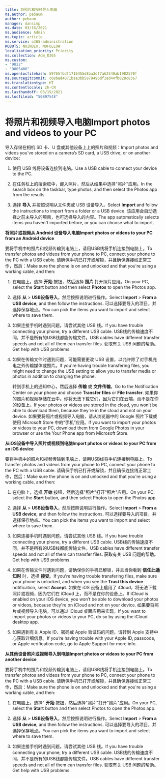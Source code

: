 ```yaml
---
title: 将照片和视频导入电脑
ms.author: pebaum
author: pebaum
manager: dansimp
ms.date: 03/16/2021
ms.audience: Admin
ms.topic: article
ms.service: o365-administration
ROBOTS: NOINDEX, NOFOLLOW
localization_priority: Priority
ms.collection: Adm_O365
ms.custom:
- "9822"
- "9005408"
ms.openlocfilehash: 59765fbdf1716455d8ba3df7a62540ab1982570f
ms.sourcegitcommit: c08bed4071baa3bb5879496df3ed44fb828c8367
ms.translationtype: HT
ms.contentlocale: zh-CN
ms.lasthandoff: 03/19/2021
ms.locfileid: "50897548"
---
```

# <a name="import-photos-and-videos-to-your-pc"></a><span data-ttu-id="88c0c-102">将照片和视频导入电脑</span><span class="sxs-lookup"><span data-stu-id="88c0c-102">Import photos and videos to your PC</span></span>

<span data-ttu-id="88c0c-103">导入存储在相机 SD 卡、U 盘或其他设备上上的照片和视频：</span><span class="sxs-lookup"><span data-stu-id="88c0c-103">Import photos and videos you've stored on a camera’s SD card, a USB drive, or on another device:</span></span>

1. <span data-ttu-id="88c0c-104">使用 USB 线将设备连接到电脑。</span><span class="sxs-lookup"><span data-stu-id="88c0c-104">Use a USB cable to connect your device to the PC.</span></span>

1. <span data-ttu-id="88c0c-105">在任务栏上的搜索框中，键入照片，然后从结果中选择"照片"应用。</span><span class="sxs-lookup"><span data-stu-id="88c0c-105">In the search box on the taskbar, type photos, and then select the Photos app from the results.</span></span>

1. <span data-ttu-id="88c0c-106">选择 **导入** 并按照说明从文件夹或 USB 设备导入。</span><span class="sxs-lookup"><span data-stu-id="88c0c-106">Select **Import** and follow the instructions to import from a folder or a USB device.</span></span> <span data-ttu-id="88c0c-107">该应用会自动选择之前未导入的项目，也可选择导入的内容。</span><span class="sxs-lookup"><span data-stu-id="88c0c-107">The app automatically selects items you haven't imported before, or you can choose what to import.</span></span>

<span data-ttu-id="88c0c-108">**将照片或视频从 Android 设备导入电脑**</span><span class="sxs-lookup"><span data-stu-id="88c0c-108">**Import photos or videos to your PC from an Android device**</span></span>

<span data-ttu-id="88c0c-109">要将手机中的照片和视频传输到电脑上，请用USB线将手机连接到电脑上。</span><span class="sxs-lookup"><span data-stu-id="88c0c-109">To transfer photos and videos from your phone to PC, connect your phone to the PC with a USB cable.</span></span> <span data-ttu-id="88c0c-110">请确保手机已打开或解锁，并且确保连接线正常工作，然后：</span><span class="sxs-lookup"><span data-stu-id="88c0c-110">Make sure the phone is on and unlocked and that you're using a working cable, and then:</span></span>

1. <span data-ttu-id="88c0c-111">在电脑上，选择 **开始** 按钮，然后选择 **照片** 打开照片应用。</span><span class="sxs-lookup"><span data-stu-id="88c0c-111">On your PC, select the **Start** button and then select **Photos** to open the Photos app.</span></span>

1. <span data-ttu-id="88c0c-112">选择 **从** > **USB设备导入**，然后按照说明进行操作。</span><span class="sxs-lookup"><span data-stu-id="88c0c-112">Select **Import** > **From a USB device**, and then follow the instructions.</span></span> <span data-ttu-id="88c0c-113">可以选择要导入的项目，并选择保存地点。</span><span class="sxs-lookup"><span data-stu-id="88c0c-113">You can pick the items you want to import and select where to save them.</span></span>

1. <span data-ttu-id="88c0c-114">如果连接手机时遇到问题，请尝试其他 USB 线。</span><span class="sxs-lookup"><span data-stu-id="88c0c-114">If you have trouble connecting your phone, try a different USB cable.</span></span> <span data-ttu-id="88c0c-115">USB线的传输速度不同，并不是所有的USB线都能传输文件。</span><span class="sxs-lookup"><span data-stu-id="88c0c-115">USB cables have different transfer speeds and not all of them can transfer files.</span></span> <span data-ttu-id="88c0c-116">获取有关 USB 问题的帮助。</span><span class="sxs-lookup"><span data-stu-id="88c0c-116">Get help with USB problems.</span></span>

1. <span data-ttu-id="88c0c-117">如果在传输文件时遇到问题，可能需要更改 USB 设置，以允许除了对手机充电之外传输媒体或照片。</span><span class="sxs-lookup"><span data-stu-id="88c0c-117">If you're having trouble transfering files, you might need to change the USB setting to allow you to transfer media or photos in addition to charging the phone.</span></span> 

    <span data-ttu-id="88c0c-118">转到手机上的通知中心，然后选择 **传输** 或 **文件传输**。</span><span class="sxs-lookup"><span data-stu-id="88c0c-118">Go to the Notification Center on your phone and choose **Transfer files** or **File transfer**.</span></span> <span data-ttu-id="88c0c-119">如果你的照片和视频存储在云中，你将无法下载它们，因为它们在云端，而不是在你的设备上。</span><span class="sxs-lookup"><span data-stu-id="88c0c-119">If your photos or videos are stored in the cloud, you won’t be able to download them, because they're in the cloud and not on your device.</span></span> <span data-ttu-id="88c0c-120">如果要将照片或视频导入电脑，请从浏览器中的 Google 照片下载或使用 Microsoft Store 中的“手机”应用。</span><span class="sxs-lookup"><span data-stu-id="88c0c-120">If you want to import your photos or videos to your PC, download them from Google Photos in your browser or use the Your Phone app from Microsoft Store.</span></span>

<span data-ttu-id="88c0c-121">**从iOS设备中导入照片或视频到电脑**</span><span class="sxs-lookup"><span data-stu-id="88c0c-121">**Import photos or videos to your PC from an iOS device**</span></span>

<span data-ttu-id="88c0c-122">要将手机中的照片和视频传输到电脑上，请用USB线将手机连接到电脑上。</span><span class="sxs-lookup"><span data-stu-id="88c0c-122">To transfer photos and videos from your phone to PC, connect your phone to the PC with a USB cable.</span></span> <span data-ttu-id="88c0c-123">请确保手机已打开或解锁，并且确保连接线正常工作，然后：</span><span class="sxs-lookup"><span data-stu-id="88c0c-123">Make sure the phone is on and unlocked and that you're using a working cable, and then:</span></span>

1. <span data-ttu-id="88c0c-124">在电脑上，选择 **开始** 按钮，然后选择"照片"打开"照片"应用。</span><span class="sxs-lookup"><span data-stu-id="88c0c-124">On your PC, select the **Start** button, and then select Photos to open the Photos app.</span></span>

1. <span data-ttu-id="88c0c-125">选择 **从** > **USB设备导入**，然后按照说明进行操作。</span><span class="sxs-lookup"><span data-stu-id="88c0c-125">Select **Import** > **From a USB device**, and then follow the instructions.</span></span> <span data-ttu-id="88c0c-126">可以选择要导入的项目，并选择保存地点。</span><span class="sxs-lookup"><span data-stu-id="88c0c-126">You can pick the items you want to import and select where to save them.</span></span>

1. <span data-ttu-id="88c0c-127">如果连接手机时遇到问题，请尝试其他 USB 线。</span><span class="sxs-lookup"><span data-stu-id="88c0c-127">If you have trouble connecting your phone, try a different USB cable.</span></span> <span data-ttu-id="88c0c-128">USB线的传输速度不同，并不是所有的USB线都能传输文件。</span><span class="sxs-lookup"><span data-stu-id="88c0c-128">USB cables have different transfer speeds and not all of them can transfer files.</span></span> <span data-ttu-id="88c0c-129">获取有关 USB 问题的帮助。</span><span class="sxs-lookup"><span data-stu-id="88c0c-129">Get help with USB problems.</span></span>

1. <span data-ttu-id="88c0c-130">如果在传输文件时遇到问题，请确保你的手机已解锁，并且当你看到 **信任此通知时** 时，选择 **接受**。</span><span class="sxs-lookup"><span data-stu-id="88c0c-130">If you're having trouble transfering files, make sure your phone is unlocked, and when you see the **Trust this device** notification, select **Accept**.</span></span> <span data-ttu-id="88c0c-131">如果在 iOS 设备上启用了 iCloud，将无法下载照片或视频，因为它们在 iCloud 上，而不是在你的设备上。</span><span class="sxs-lookup"><span data-stu-id="88c0c-131">If iCloud is enabled on your iOS device, you won’t be able to download your photos or videos, because they're on iCloud and not on your device.</span></span> <span data-ttu-id="88c0c-132">如果要将照片或视频导入电脑，可以通过 iCloud 桌面应用来实现。</span><span class="sxs-lookup"><span data-stu-id="88c0c-132">If you want to import your photos or videos to your PC, do so by using the iCloud desktop app.</span></span>

1. <span data-ttu-id="88c0c-133">如果遇到有关 Apple ID、密码或 Apple 验证码的问题，请转到 Apple 支持中心获取详细信息。</span><span class="sxs-lookup"><span data-stu-id="88c0c-133">If you’re having trouble with your Apple ID, passcode, or Apple verification code, go to Apple Support for more info.</span></span>

<span data-ttu-id="88c0c-134">**从其他设备照片或视频导入到电脑**</span><span class="sxs-lookup"><span data-stu-id="88c0c-134">**Import photos or videos to your PC from another device**</span></span>

<span data-ttu-id="88c0c-135">要将手机中的照片和视频传输到电脑上，请用USB线将手机连接到电脑上。</span><span class="sxs-lookup"><span data-stu-id="88c0c-135">To transfer photos and videos from your phone to PC, connect your phone to the PC with a USB cable.</span></span> <span data-ttu-id="88c0c-136">请确保手机已打开或解锁，并且确保连接线正常工作，然后：</span><span class="sxs-lookup"><span data-stu-id="88c0c-136">Make sure the phone is on and unlocked and that you're using a working cable, and then:</span></span>

1. <span data-ttu-id="88c0c-137">在电脑上，选择" **开始** 按钮，然后选择"照片"打开"照片"应用。</span><span class="sxs-lookup"><span data-stu-id="88c0c-137">On your PC, select the **Start** button and then select Photos to open the Photos app.</span></span>

1. <span data-ttu-id="88c0c-138">选择 **从** > **USB设备导入**，然后按照说明进行操作。</span><span class="sxs-lookup"><span data-stu-id="88c0c-138">Select **Import** > **From a USB device**, and then follow the instructions.</span></span> <span data-ttu-id="88c0c-139">可以选择要导入的项目，并选择保存地点。</span><span class="sxs-lookup"><span data-stu-id="88c0c-139">You can pick the items you want to import and select where to save them.</span></span>

1. <span data-ttu-id="88c0c-140">如果连接手机时遇到问题，请尝试其他 USB 线。</span><span class="sxs-lookup"><span data-stu-id="88c0c-140">If you have trouble connecting your phone, try a different USB cable.</span></span> <span data-ttu-id="88c0c-141">USB线的传输速度不同，并不是所有的USB线都能传输文件。</span><span class="sxs-lookup"><span data-stu-id="88c0c-141">USB cables have different transfer speeds and not all of them can transfer files.</span></span> <span data-ttu-id="88c0c-142">获取有关 USB 问题的帮助。</span><span class="sxs-lookup"><span data-stu-id="88c0c-142">Get help with USB problems.</span></span>


